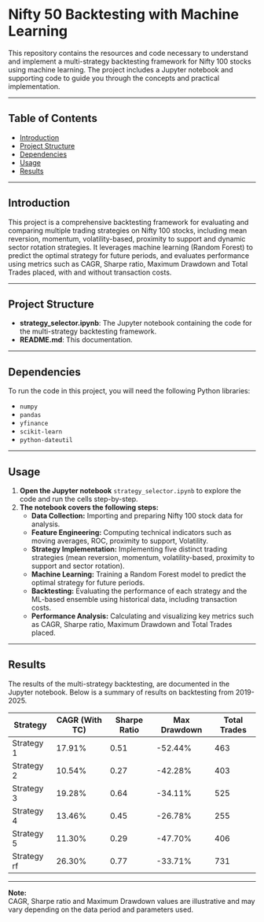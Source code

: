 # Nifty 50 Backtesting with Machine Learning

This repository contains the resources and code necessary to understand and implement a multi-strategy backtesting framework for Nifty 100 stocks using machine learning. The project includes a Jupyter notebook and supporting code to guide you through the concepts and practical implementation.

---

## Table of Contents

- [Introduction](#introduction)
- [Project Structure](#project-structure)
- [Dependencies](#dependencies)
- [Usage](#usage)
- [Results](#results)

---

## Introduction

This project is a comprehensive backtesting framework for evaluating and comparing multiple trading strategies on Nifty 100 stocks, including mean reversion, momentum, volatility-based,  proximity to support and dynamic sector rotation strategies. It leverages machine learning (Random Forest) to predict the optimal strategy for future periods, and evaluates performance using metrics such as CAGR, Sharpe ratio, Maximum Drawdown and Total Trades placed, with and without transaction costs.

---

## Project Structure

- **strategy_selector.ipynb**: The Jupyter notebook containing the code for the multi-strategy backtesting framework.
- **README.md**: This documentation.

---

## Dependencies

To run the code in this project, you will need the following Python libraries:

- `numpy`
- `pandas`
- `yfinance`
- `scikit-learn`
- `python-dateutil`
---

## Usage

1. **Open the Jupyter notebook** `strategy_selector.ipynb` to explore the code and run the cells step-by-step.
2. **The notebook covers the following steps:**
   - **Data Collection:** Importing and preparing Nifty 100 stock data for analysis.
   - **Feature Engineering:** Computing technical indicators such as moving averages, ROC, proximity to support, Volatility.
   - **Strategy Implementation:** Implementing five distinct trading strategies (mean reversion, momentum, volatility-based, proximity to support and sector rotation).
   - **Machine Learning:** Training a Random Forest model to predict the optimal strategy for future periods.
   - **Backtesting:** Evaluating the performance of each strategy and the ML-based ensemble using historical data, including transaction costs.
   - **Performance Analysis:** Calculating and visualizing key metrics such as CAGR, Sharpe ratio, Maximum Drawdown and Total Trades placed.

---

## Results

The results of the multi-strategy backtesting, are documented in the Jupyter notebook. Below is a summary of results on backtesting from 2019-2025.

| Strategy     | CAGR (With TC) | Sharpe Ratio | Max Drawdown | Total Trades |
|--------------|----------------|--------------|--------------|--------------|
| Strategy 1   | 17.91%         | 0.51         | -52.44%      | 463          |
| Strategy 2   | 10.54%         | 0.27         | -42.28%      | 403          |
| Strategy 3   | 19.28%         | 0.64         | -34.11%      | 525          |
| Strategy 4   | 13.46%         | 0.45         | -26.78%      | 255          |
| Strategy 5   | 11.30%         | 0.29         | -47.70%      | 406          |
| Strategy rf  | 26.30%         | 0.77         | -33.71%      | 731          |

---

**Note:**  
CAGR, Sharpe ratio and Maximum Drawdown values are illustrative and may vary depending on the data period and parameters used.


